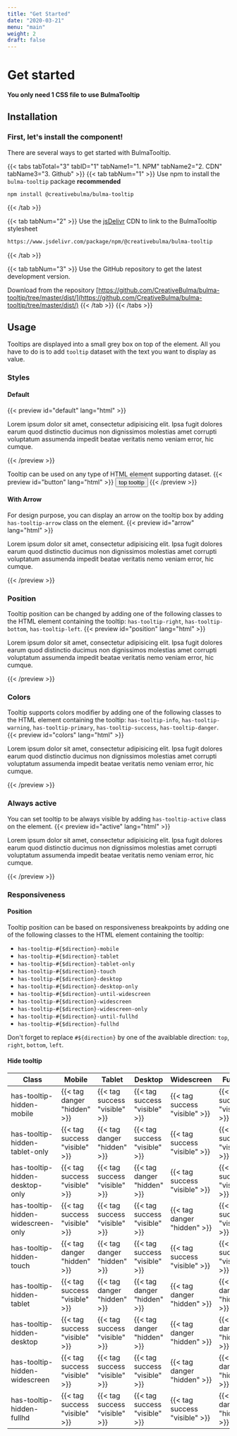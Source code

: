 ```yaml
---
title: "Get Started"
date: "2020-03-21"
menu: "main"
weight: 2
draft: false
---
```


# Get started

**You only need 1 CSS file to use BulmaTooltip**

## Installation
### First, let's install the component!
There are several ways to get started with BulmaTooltip.

{{< tabs tabTotal="3" tabID="1" tabName1="1. NPM" tabName2="2. CDN" tabName3="3. Github" >}}
{{< tab tabNum="1" >}}
Use npm to install the `bulma-tooltip` package **recommended**
```shell
npm install @creativebulma/bulma-tooltip
```
{{< /tab >}}

{{< tab tabNum="2" >}}
Use the [jsDelivr](https://jsdelivr.com) CDN to link to the BulmaTooltip stylesheet
```html
https://www.jsdelivr.com/package/npm/@creativebulma/bulma-tooltip
```
{{< /tab >}}

{{< tab tabNum="3" >}}
Use the GitHub repository to get the latest development version.

Download from the repository [https://github.com/CreativeBulma/bulma-tooltip/tree/master/dist/](https://github.com/CreativeBulma/bulma-tooltip/tree/master/dist/)
{{< /tab >}}
{{< /tabs >}}

## Usage
Tooltips are displayed into a small grey box on top of the element. All you have to do is to add `tooltip` dataset with the text you want to display as value.

### Styles
#### Default
{{< preview id="default" lang="html" >}}
<p>Lorem ipsum dolor sit amet, <span data-tooltip="Tooltip content">consectetur adipisicing elit</span>. Ipsa fugit dolores earum quod distinctio ducimus non dignissimos molestias amet corrupti voluptatum assumenda impedit beatae veritatis nemo veniam error, hic cumque.</p>
{{< /preview >}}

Tooltip can be used on any type of HTML element supporting dataset.
{{< preview id="button" lang="html" >}}
<button class="button" data-tooltip="Tooltip Text">top tooltip</button>
{{< /preview >}}

#### With Arrow
For design purpose, you can display an arrow on the tooltip box by adding `has-tooltip-arrow` class on the element.
{{< preview id="arrow" lang="html" >}}
<p>Lorem ipsum dolor sit amet, <span class="has-tooltip-arrow" data-tooltip="Tooltip content">consectetur adipisicing elit</span>. Ipsa fugit dolores earum quod distinctio ducimus non dignissimos molestias amet corrupti voluptatum assumenda impedit beatae veritatis nemo veniam error, hic cumque.</p>
{{< /preview >}}

### Position
Tooltip position can be changed by adding one of the following classes to the HTML element containing the tooltip: `has-tooltip-right`, `has-tooltip-bottom`, `has-tooltip-left`.
{{< preview id="position" lang="html" >}}
<p>Lorem ipsum dolor sit amet, <span class="has-tooltip-arrow" data-tooltip="Tooltip content on top">consectetur adipisicing elit</span>. Ipsa fugit <span class="has-tooltip-arrow has-tooltip-right" data-tooltip="Right tooltip content">dolores</span> earum quod distinctio ducimus non dignissimos <span class="has-tooltip-arrow has-tooltip-bottom" data-tooltip="Bottom tooltip content">molestias</span> amet corrupti voluptatum assumenda impedit beatae <span class="has-tooltip-arrow has-tooltip-left" data-tooltip="Left tooltip content">veritatis</span> nemo veniam error, hic cumque.</p>
{{< /preview >}}

### Colors
Tooltip supports colors modifier by adding one of the following classes to the HTML element containing the tooltip: `has-tooltip-info`, `has-tooltip-warning`, `has-tooltip-primary`, `has-tooltip-success`, `has-tooltip-danger`.
{{< preview id="colors" lang="html" >}}
<p>Lorem ipsum <span class="has-tooltip-arrow has-tooltip-info" data-tooltip="Info tooltip content">dolor</span> sit amet, <span class="has-tooltip-arrow has-tooltip-warning" data-tooltip="Warning tooltip content">consectetur adipisicing elit</span>. Ipsa fugit <span class="has-tooltip-arrow has-tooltip-right has-tooltip-success" data-tooltip="Success tooltip content">dolores</span> earum quod distinctio ducimus non dignissimos <span class="has-tooltip-arrow has-tooltip-bottom has-tooltip-primary" data-tooltip="Primary tooltip content">molestias</span> amet corrupti voluptatum assumenda impedit beatae <span class="has-tooltip-arrow has-tooltip-left has-tooltip-danger" data-tooltip="Danger tooltip content">veritatis</span> nemo veniam error, hic cumque.</p>
{{< /preview >}}

### Always active
You can set tooltip to be always visible by adding `has-tooltip-active` class on the element.
{{< preview id="active" lang="html" >}}
<p>Lorem ipsum dolor sit amet, <span class="has-tooltip-active" data-tooltip="Tooltip content">consectetur adipisicing elit</span>. Ipsa fugit dolores earum quod distinctio ducimus non dignissimos molestias amet corrupti voluptatum assumenda impedit beatae veritatis nemo veniam error, hic cumque.</p>
{{< /preview >}}

### Responsiveness
#### Position
Tooltip position can be based on responsiveness breakpoints by adding one of the following classes to the HTML element containing the tooltip:
* `has-tooltip-#{$direction}-mobile`
* `has-tooltip-#{$direction}-tablet`
* `has-tooltip-#{$direction}-tablet-only`
* `has-tooltip-#{$direction}-touch`
* `has-tooltip-#{$direction}-desktop`
* `has-tooltip-#{$direction}-desktop-only`
* `has-tooltip-#{$direction}-until-widescreen`
* `has-tooltip-#{$direction}-widescreen`
* `has-tooltip-#{$direction}-widescreen-only`
* `has-tooltip-#{$direction}-until-fullhd`
* `has-tooltip-#{$direction}-fullhd`

Don't forget to replace `#${direction}` by one of the avaiblable direction: `top`, `right`, `bottom`, `left`.


#### Hide tooltip
|Class|Mobile|Tablet|Desktop|Widescreen|FullHD|
|--- |--- |--- |--- |--- |--- |
|has-tooltip-hidden-mobile|{{< tag danger "hidden" >}}|{{< tag success "visible" >}}|{{< tag success "visible" >}}|{{< tag success "visible" >}}|{{< tag success "visible" >}}|
|has-tooltip-hidden-tablet-only|{{< tag success "visible" >}}|{{< tag danger "hidden" >}}|{{< tag success "visible" >}}|{{< tag success "visible" >}}|{{< tag success "visible" >}}|
|has-tooltip-hidden-desktop-only|{{< tag success "visible" >}}|{{< tag success "visible" >}}|{{< tag danger "hidden" >}}|{{< tag success "visible" >}}|{{< tag success "visible" >}}|
|has-tooltip-hidden-widescreen-only|{{< tag success "visible" >}}|{{< tag success "visible" >}}|{{< tag success "visible" >}}|{{< tag danger "hidden" >}}|{{< tag success "visible" >}}|
|has-tooltip-hidden-touch|{{< tag danger "hidden" >}}|{{< tag danger "hidden" >}}|{{< tag success "visible" >}}|{{< tag success "visible" >}}|{{< tag success "visible" >}}|
|has-tooltip-hidden-tablet|{{< tag success "visible" >}}|{{< tag danger "hidden" >}}|{{< tag danger "hidden" >}}|{{< tag danger "hidden" >}}|{{< tag danger "hidden" >}}|
|has-tooltip-hidden-desktop|{{< tag success "visible" >}}|{{< tag success "visible" >}}|{{< tag danger "hidden" >}}|{{< tag danger "hidden" >}}|{{< tag danger "hidden" >}}|
|has-tooltip-hidden-widescreen|{{< tag success "visible" >}}|{{< tag success "visible" >}}|{{< tag success "visible" >}}|{{< tag danger "hidden" >}}|{{< tag danger "hidden" >}}|
|has-tooltip-hidden-fullhd|{{< tag success "visible" >}}|{{< tag success "visible" >}}|{{< tag success "visible" >}}|{{< tag success "visible" >}}|{{< tag danger "hidden" >}}|
